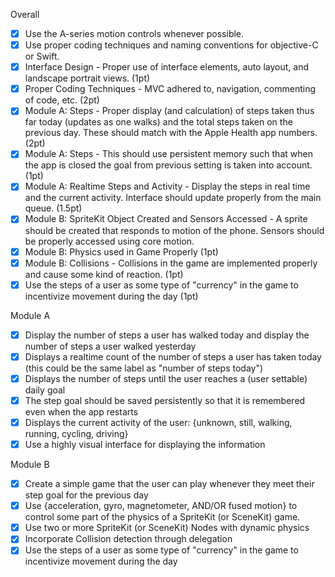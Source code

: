 Overall
- [x] Use the A-series motion controls whenever possible.
- [x] Use proper coding techniques and naming conventions for objective-C or Swift.
- [x] Interface Design - Proper use of interface elements, auto layout, and landscape portrait views. (1pt)
- [x] Proper Coding Techniques - MVC adhered to, navigation, commenting of code, etc. (2pt)
- [x] Module A: Steps - Proper display (and calculation) of steps taken thus far today (updates as one walks) and the total steps taken on the previous day. These should match with the Apple Health app numbers. (2pt)
- [x] Module A: Steps - This should use persistent memory such that when the app is closed the goal from previous setting is taken into account. (1pt)
- [x] Module A: Realtime Steps and Activity - Display the steps in real time and the current activity. Interface should update properly from the main queue. (1.5pt)
- [x] Module B: SpriteKit Object Created and Sensors Accessed - A sprite should be created that responds to motion of the phone. Sensors should be properly accessed using core motion.
- [x] Module B: Physics used in Game Properly (1pt)
- [x] Module B: Collisions - Collisions in the game are implemented properly and cause some kind of reaction. (1pt)
- [x] Use the steps of a user as some type of "currency" in the game to incentivize movement during the day (1pt)

Module A
- [x] Display the number of steps a user has walked today and display the number of steps a user walked yesterday
- [x] Displays a realtime count of the number of steps a user has taken today (this could be the same label as "number of steps today")
- [x] Displays the number of steps until the user reaches a (user settable) daily goal
- [x] The step goal should be saved persistently so that it is remembered even when the app restarts
- [x] Displays the current activity of the user: {unknown, still, walking, running, cycling, driving}
- [x] Use a highly visual interface for displaying the information

Module B
- [x] Create a simple game that the user can play whenever they meet their step goal for the previous day
- [x] Use {acceleration, gyro, magnetometer, AND/OR fused motion} to control some part of the physics of a SpriteKit (or SceneKit) game.
- [x] Use two or more SpriteKit (or SceneKit) Nodes with dynamic physics
- [x] Incorporate Collision detection through delegation
- [x] Use the steps of a user as some type of "currency" in the game to incentivize movement during the day
